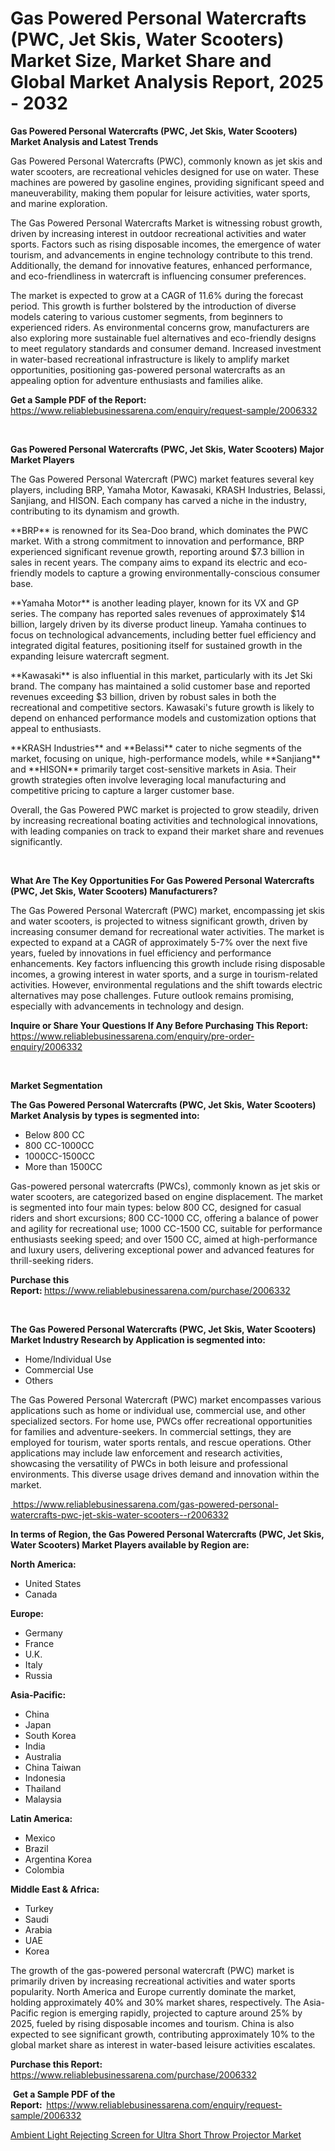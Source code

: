 <p><h1>Gas Powered Personal Watercrafts (PWC, Jet Skis, Water Scooters) Market Size, Market Share and Global Market Analysis Report, 2025 - 2032</h1></p><p><strong>Gas Powered Personal Watercrafts (PWC, Jet Skis, Water Scooters) Market Analysis and Latest Trends</strong></p>
<p><p>Gas Powered Personal Watercrafts (PWC), commonly known as jet skis and water scooters, are recreational vehicles designed for use on water. These machines are powered by gasoline engines, providing significant speed and maneuverability, making them popular for leisure activities, water sports, and marine exploration.</p><p>The Gas Powered Personal Watercrafts Market is witnessing robust growth, driven by increasing interest in outdoor recreational activities and water sports. Factors such as rising disposable incomes, the emergence of water tourism, and advancements in engine technology contribute to this trend. Additionally, the demand for innovative features, enhanced performance, and eco-friendliness in watercraft is influencing consumer preferences.</p><p>The market is expected to grow at a CAGR of 11.6% during the forecast period. This growth is further bolstered by the introduction of diverse models catering to various customer segments, from beginners to experienced riders. As environmental concerns grow, manufacturers are also exploring more sustainable fuel alternatives and eco-friendly designs to meet regulatory standards and consumer demand. Increased investment in water-based recreational infrastructure is likely to amplify market opportunities, positioning gas-powered personal watercrafts as an appealing option for adventure enthusiasts and families alike.</p></p>
<p><strong>Get a Sample PDF of the Report:&nbsp;</strong> <a href="https://www.reliablebusinessarena.com/enquiry/request-sample/2006332?utm_campaign=3015&utm_medium=2&utm_source=Github&utm_content=ia&utm_term=06042025&utm_id=gas-powered-personal-watercrafts-pwc-jet-skis-water-scooters">https://www.reliablebusinessarena.com/enquiry/request-sample/2006332</a></p>
<p>&nbsp;</p>
<p><strong>Gas Powered Personal Watercrafts (PWC, Jet Skis, Water Scooters) Major Market Players</strong></p>
<p><p>The Gas Powered Personal Watercraft (PWC) market features several key players, including BRP, Yamaha Motor, Kawasaki, KRASH Industries, Belassi, Sanjiang, and HISON. Each company has carved a niche in the industry, contributing to its dynamism and growth.</p><p>**BRP** is renowned for its Sea-Doo brand, which dominates the PWC market. With a strong commitment to innovation and performance, BRP experienced significant revenue growth, reporting around $7.3 billion in sales in recent years. The company aims to expand its electric and eco-friendly models to capture a growing environmentally-conscious consumer base.</p><p>**Yamaha Motor** is another leading player, known for its VX and GP series. The company has reported sales revenues of approximately $14 billion, largely driven by its diverse product lineup. Yamaha continues to focus on technological advancements, including better fuel efficiency and integrated digital features, positioning itself for sustained growth in the expanding leisure watercraft segment.</p><p>**Kawasaki** is also influential in this market, particularly with its Jet Ski brand. The company has maintained a solid customer base and reported revenues exceeding $3 billion, driven by robust sales in both the recreational and competitive sectors. Kawasaki's future growth is likely to depend on enhanced performance models and customization options that appeal to enthusiasts.</p><p>**KRASH Industries** and **Belassi** cater to niche segments of the market, focusing on unique, high-performance models, while **Sanjiang** and **HISON** primarily target cost-sensitive markets in Asia. Their growth strategies often involve leveraging local manufacturing and competitive pricing to capture a larger customer base.</p><p>Overall, the Gas Powered PWC market is projected to grow steadily, driven by increasing recreational boating activities and technological innovations, with leading companies on track to expand their market share and revenues significantly.</p></p>
<p>&nbsp;</p>
<p><strong>What Are The Key Opportunities For Gas Powered Personal Watercrafts (PWC, Jet Skis, Water Scooters) Manufacturers?</strong></p>
<p><p>The Gas Powered Personal Watercraft (PWC) market, encompassing jet skis and water scooters, is projected to witness significant growth, driven by increasing consumer demand for recreational water activities. The market is expected to expand at a CAGR of approximately 5-7% over the next five years, fueled by innovations in fuel efficiency and performance enhancements. Key factors influencing this growth include rising disposable incomes, a growing interest in water sports, and a surge in tourism-related activities. However, environmental regulations and the shift towards electric alternatives may pose challenges. Future outlook remains promising, especially with advancements in technology and design.</p></p>
<p><strong>Inquire or Share Your Questions If Any Before Purchasing This Report:</strong> <a href="https://www.reliablebusinessarena.com/enquiry/pre-order-enquiry/2006332?utm_campaign=3015&utm_medium=2&utm_source=Github&utm_content=ia&utm_term=06042025&utm_id=gas-powered-personal-watercrafts-pwc-jet-skis-water-scooters">https://www.reliablebusinessarena.com/enquiry/pre-order-enquiry/2006332</a></p>
<p>&nbsp;</p>
<p><strong>Market Segmentation</strong></p>
<p><strong>The Gas Powered Personal Watercrafts (PWC, Jet Skis, Water Scooters) Market Analysis by types is segmented into:</strong></p>
<p><ul><li>Below 800 CC</li><li>800 CC-1000CC</li><li>1000CC-1500CC</li><li>More than 1500CC</li></ul></p>
<p><p>Gas-powered personal watercrafts (PWCs), commonly known as jet skis or water scooters, are categorized based on engine displacement. The market is segmented into four main types: below 800 CC, designed for casual riders and short excursions; 800 CC-1000 CC, offering a balance of power and agility for recreational use; 1000 CC-1500 CC, suitable for performance enthusiasts seeking speed; and over 1500 CC, aimed at high-performance and luxury users, delivering exceptional power and advanced features for thrill-seeking riders.</p></p>
<p><strong>Purchase this Report:&nbsp;</strong><a href="https://www.reliablebusinessarena.com/purchase/2006332?utm_campaign=3015&utm_medium=2&utm_source=Github&utm_content=ia&utm_term=06042025&utm_id=gas-powered-personal-watercrafts-pwc-jet-skis-water-scooters">https://www.reliablebusinessarena.com/purchase/2006332</a></p>
<p>&nbsp;</p>
<p><strong>The Gas Powered Personal Watercrafts (PWC, Jet Skis, Water Scooters) Market Industry Research by Application is segmented into:</strong></p>
<p><ul><li>Home/Individual Use</li><li>Commercial Use</li><li>Others</li></ul></p>
<p><p>The Gas Powered Personal Watercraft (PWC) market encompasses various applications such as home or individual use, commercial use, and other specialized sectors. For home use, PWCs offer recreational opportunities for families and adventure-seekers. In commercial settings, they are employed for tourism, water sports rentals, and rescue operations. Other applications may include law enforcement and research activities, showcasing the versatility of PWCs in both leisure and professional environments. This diverse usage drives demand and innovation within the market.</p></p>
<p><a href="https://www.reliablebusinessarena.com/gas-powered-personal-watercrafts-pwc-jet-skis-water-scooters--r2006332?utm_campaign=3015&utm_medium=2&utm_source=Github&utm_content=ia&utm_term=06042025&utm_id=gas-powered-personal-watercrafts-pwc-jet-skis-water-scooters">&nbsp;https://www.reliablebusinessarena.com/gas-powered-personal-watercrafts-pwc-jet-skis-water-scooters--r2006332</a></p>
<p><strong>In terms of Region, the Gas Powered Personal Watercrafts (PWC, Jet Skis, Water Scooters) Market Players available by Region are:</strong></p>
<p>
    <p> <strong> North America: </strong>
        <ul>
            <li>United States</li>
            <li>Canada</li>
        </ul>
        </p> 
    <p> <strong> Europe: </strong>
        <ul>
            <li>Germany</li>
            <li>France</li>
            <li>U.K.</li>
            <li>Italy</li>
            <li>Russia</li>
        </ul>
        </p> 
    <p> <strong> Asia-Pacific: </strong>
        <ul>
            <li>China</li>
            <li>Japan</li>
            <li>South Korea</li>
            <li>India</li>
            <li>Australia</li>
            <li>China Taiwan</li>
            <li>Indonesia</li>
            <li>Thailand</li>
            <li>Malaysia</li>
        </ul>
        </p> 
    <p> <strong> Latin America: </strong>
        <ul>
            <li>Mexico</li>
            <li>Brazil</li>
            <li>Argentina Korea</li>
            <li>Colombia</li>
        </ul>
        </p> 
    <p> <strong> Middle East & Africa: </strong>
        <ul>
            <li>Turkey</li>
            <li>Saudi</li>
            <li>Arabia</li>
            <li>UAE</li>
            <li>Korea</li>
        </ul>
    </p>
    </p>
<p><p>The growth of the gas-powered personal watercraft (PWC) market is primarily driven by increasing recreational activities and water sports popularity. North America and Europe currently dominate the market, holding approximately 40% and 30% market shares, respectively. The Asia-Pacific region is emerging rapidly, projected to capture around 25% by 2025, fueled by rising disposable incomes and tourism. China is also expected to see significant growth, contributing approximately 10% to the global market share as interest in water-based leisure activities escalates.</p></p>
<p><strong>Purchase this Report: </strong><a href="https://www.reliablebusinessarena.com/purchase/2006332?utm_campaign=3015&utm_medium=2&utm_source=Github&utm_content=ia&utm_term=06042025&utm_id=gas-powered-personal-watercrafts-pwc-jet-skis-water-scooters">https://www.reliablebusinessarena.com/purchase/2006332</a></p>
<p>&nbsp;<strong>Get a Sample PDF of the Report:&nbsp;&nbsp;</strong><a href="https://www.reliablebusinessarena.com/enquiry/request-sample/2006332?utm_campaign=3015&utm_medium=2&utm_source=Github&utm_content=ia&utm_term=06042025&utm_id=gas-powered-personal-watercrafts-pwc-jet-skis-water-scooters">https://www.reliablebusinessarena.com/enquiry/request-sample/2006332</a></p>
<p><strong></strong></p>
<p><p><a href="https://github.com/voigttyagi/Market-Research-Report-List-1/blob/main/ambient-light-rejecting-screen-for-ultra-short-throw-projector-market.md?utm_campaign=3015&utm_medium=2&utm_source=Github&utm_content=ia&utm_term=06042025&utm_id=gas-powered-personal-watercrafts-pwc-jet-skis-water-scooters">Ambient Light Rejecting Screen for Ultra Short Throw Projector Market</a></p></p>